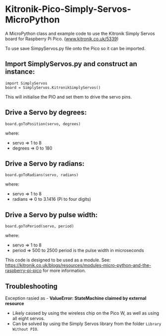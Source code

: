 # Kitronik-Pico-Simply-Servos-MicroPython
A MicroPython class and example code to use the Kitronik Simply Servos board for Raspberry Pi Pico. (www.kitronik.co.uk/5339)

To use save SimpyServos.py file onto the Pico so it can be imported.

## Import SimplyServos.py and construct an instance:
    import SimplyServos
    board = SimplyServos.KitronikSimplyServos()

This will initialise the PIO and set them to drive the servo pins.

## Drive a Servo by degrees:
    board.goToPosition(servo, degrees)
where:
* servo => 1 to 8
* degrees => 0 to 180

## Drive a Servo by radians:
    board.goToRadians(servo, radians)
where:
* servo => 1 to 8
* radians => 0 to 3.1416 (Pi to four digits)

## Drive a Servo by pulse width:
    board.goToPeriod(servo, period)
where:
* servo => 1 to 8
* period => 500 to 2500 
	period is the pulse width in microseconds

This code is designed to be used as a module. See: https://kitronik.co.uk/blogs/resources/modules-micro-python-and-the-raspberry-pi-pico for more information.

## Troubleshooting
Exception rasied as - **ValueError: StateMachine claimed by external resource**
- Likely caused by using the wireless chip on the Pico W, as well as using all eight servos.
- Can be solved by using the Simply Servos library from the folder `Library Without PIO`.

